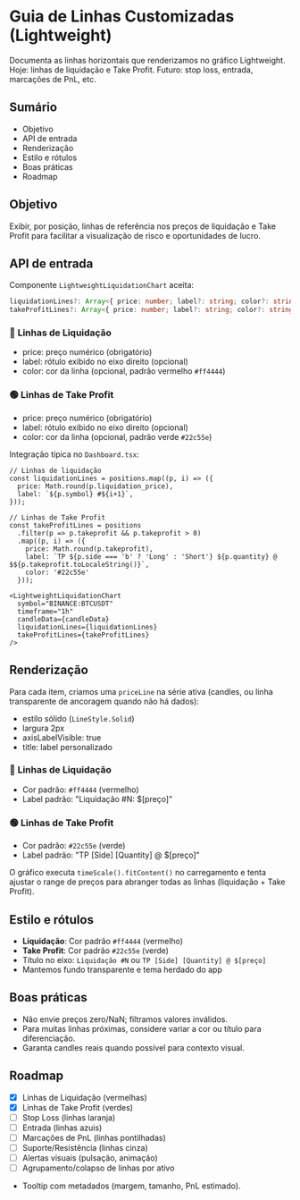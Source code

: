 # Guia de Linhas Customizadas (Lightweight)

Documenta as linhas horizontais que renderizamos no gráfico Lightweight. Hoje: linhas de liquidação e Take Profit. Futuro: stop loss, entrada, marcações de PnL, etc.

## Sumário
- Objetivo
- API de entrada
- Renderização
- Estilo e rótulos
- Boas práticas
- Roadmap

## Objetivo
Exibir, por posição, linhas de referência nos preços de liquidação e Take Profit para facilitar a visualização de risco e oportunidades de lucro.

## API de entrada
Componente `LightweightLiquidationChart` aceita:

```ts
liquidationLines?: Array<{ price: number; label?: string; color?: string }>
takeProfitLines?: Array<{ price: number; label?: string; color?: string }>
```

### 🔴 **Linhas de Liquidação**
- price: preço numérico (obrigatório)
- label: rótulo exibido no eixo direito (opcional)
- color: cor da linha (opcional, padrão vermelho `#ff4444`)

### 🟢 **Linhas de Take Profit**
- price: preço numérico (obrigatório)
- label: rótulo exibido no eixo direito (opcional)
- color: cor da linha (opcional, padrão verde `#22c55e`)

Integração típica no `Dashboard.tsx`:
```tsx
// Linhas de liquidação
const liquidationLines = positions.map((p, i) => ({
  price: Math.round(p.liquidation_price),
  label: `${p.symbol} #${i+1}`,
}));

// Linhas de Take Profit
const takeProfitLines = positions
  .filter(p => p.takeprofit && p.takeprofit > 0)
  .map((p, i) => ({
    price: Math.round(p.takeprofit),
    label: `TP ${p.side === 'b' ? 'Long' : 'Short'} ${p.quantity} @ $${p.takeprofit.toLocaleString()}`,
    color: '#22c55e'
  }));

<LightweightLiquidationChart
  symbol="BINANCE:BTCUSDT"
  timeframe="1h"
  candleData={candleData}
  liquidationLines={liquidationLines}
  takeProfitLines={takeProfitLines}
/>
```

## Renderização
Para cada item, criamos uma `priceLine` na série ativa (candles, ou linha transparente de ancoragem quando não há dados):
- estilo sólido (`LineStyle.Solid`)
- largura 2px
- axisLabelVisible: true
- title: label personalizado

### 🔴 **Linhas de Liquidação**
- Cor padrão: `#ff4444` (vermelho)
- Label padrão: "Liquidação #N: $[preço]"

### 🟢 **Linhas de Take Profit**
- Cor padrão: `#22c55e` (verde)
- Label padrão: "TP [Side] [Quantity] @ $[preço]"

O gráfico executa `timeScale().fitContent()` no carregamento e tenta ajustar o range de preços para abranger todas as linhas (liquidação + Take Profit).

## Estilo e rótulos
- **Liquidação**: Cor padrão `#ff4444` (vermelho)
- **Take Profit**: Cor padrão `#22c55e` (verde)
- Título no eixo: `Liquidação #N` ou `TP [Side] [Quantity] @ $[preço]`
- Mantemos fundo transparente e tema herdado do app

## Boas práticas
- Não envie preços zero/NaN; filtramos valores inválidos.
- Para muitas linhas próximas, considere variar a cor ou título para diferenciação.
- Garanta candles reais quando possível para contexto visual.

## Roadmap
- [x] Linhas de Liquidação (vermelhas)
- [x] Linhas de Take Profit (verdes)
- [ ] Stop Loss (linhas laranja)
- [ ] Entrada (linhas azuis)
- [ ] Marcações de PnL (linhas pontilhadas)
- [ ] Suporte/Resistência (linhas cinza)
- [ ] Alertas visuais (pulsação, animação)
- [ ] Agrupamento/colapso de linhas por ativo
- Tooltip com metadados (margem, tamanho, PnL estimado).
